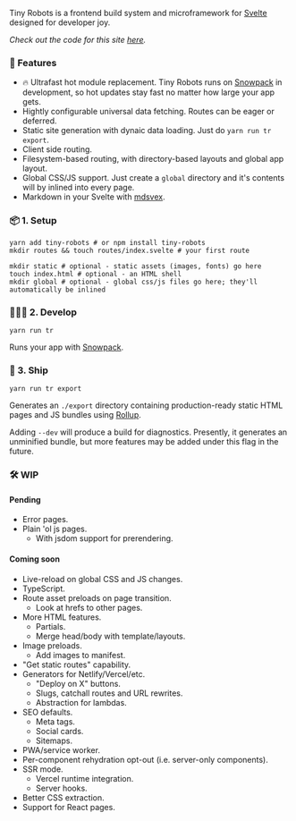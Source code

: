 Tiny Robots is a frontend build system and microframework for [Svelte](https://svelte.dev/) designed for developer joy.

_Check out the code for this site [here](https://github.com/mkshio/tiny-robots/tree/master/example)._

### 🌈 Features

- 🔥 Ultrafast hot module replacement. Tiny Robots runs on [Snowpack](https://www.snowpack.dev/) in development, so hot updates stay fast no matter how large your app gets.
- Hightly configurable universal data fetching. Routes can be eager or deferred.
- Static site generation with dynaic data loading. Just do `yarn run tr export`.
- Client side routing.
- Filesystem-based routing, with directory-based layouts and global app layout.
- Global CSS/JS support. Just create a `global` directory and it's contents will by inlined into every page.
- Markdown in your Svelte with [mdsvex](https://mdsvex.com/).

### 📦 1. Setup

```shell
yarn add tiny-robots # or npm install tiny-robots
mkdir routes && touch routes/index.svelte # your first route

mkdir static # optional - static assets (images, fonts) go here
touch index.html # optional - an HTML shell
mkdir global # optional - global css/js files go here; they'll automatically be inlined
```

### 👩🏽‍💻 2. Develop

```shell
yarn run tr
```

Runs your app with [Snowpack](https://www.snowpack.dev/).

### 🚀 3. Ship

```shell
yarn run tr export
```

Generates an `./export` directory containing production-ready static HTML pages and JS bundles using [Rollup](https://rollupjs.org/guide/en/).

Adding `--dev` will produce a build for diagnostics. Presently, it generates an unminified bundle, but more features may be added under this flag in the future.

### 🛠 WIP

#### Pending

- Error pages.
- Plain 'ol js pages.
  - With jsdom support for prerendering.

#### Coming soon

- Live-reload on global CSS and JS changes.
- TypeScript.
- Route asset preloads on page transition.
  - Look at hrefs to other pages.
- More HTML features.
  - Partials.
  - Merge head/body with template/layouts.
- Image preloads.
  - Add images to manifest.
- "Get static routes" capability.
- Generators for Netlify/Vercel/etc.
  - "Deploy on X" buttons.
  - Slugs, catchall routes and URL rewrites.
  - Abstraction for lambdas.
- SEO defaults.
  - Meta tags.
  - Social cards.
  - Sitemaps.
- PWA/service worker.
- Per-component rehydration opt-out (i.e. server-only components).
- SSR mode.
  - Vercel runtime integration.
  - Server hooks.
- Better CSS extraction.
- Support for React pages.
